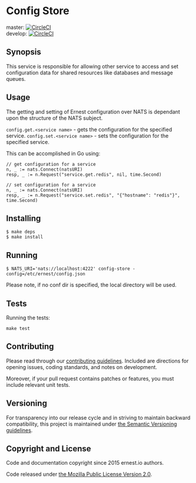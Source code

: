 # Config Store

master:  [![CircleCI](https://circleci.com/gh/ernestio/config-store/tree/master.svg?style=shield)](https://circleci.com/gh/ernestio/config-store/tree/master)  
develop: [![CircleCI](https://circleci.com/gh/ernestio/config-store/tree/develop.svg?style=shield)](https://circleci.com/gh/ernestio/config-store/tree/develop)

## Synopsis

This service is responsible for allowing other service to access and set configuration data for shared resources like databases and message queues.

## Usage

The getting and setting of Ernest configuration over NATS is dependant upon the structure of the NATS subject.

`config.get.<service name>` - gets the configuration for the specified service.
`config.set.<service name>` - sets the configuration for the specified service.



This can be accomplished in Go using:

```
// get configuration for a service
n, _ := nats.Connect(natsURI)
resp, _ := n.Request("service.get.redis", nil, time.Second)

// set configuration for a service
n, _ := nats.Connect(natsURI)
resp, _ := n.Request("service.set.redis", "{"hostname": "redis"}", time.Second)
```

## Installing

```
$ make deps
$ make install
```

## Running

```
$ NATS_URI='nats://localhost:4222' config-store -config=/etc/ernest/config.json
```
Please note, if no conf dir is specified, the local directory will be used.


## Tests

Running the tests:
```
make test
```

## Contributing

Please read through our
[contributing guidelines](CONTRIBUTING.md).
Included are directions for opening issues, coding standards, and notes on
development.

Moreover, if your pull request contains patches or features, you must include
relevant unit tests.

## Versioning

For transparency into our release cycle and in striving to maintain backward
compatibility, this project is maintained under [the Semantic Versioning guidelines](http://semver.org/).

## Copyright and License

Code and documentation copyright since 2015 ernest.io authors.

Code released under
[the Mozilla Public License Version 2.0](LICENSE).
